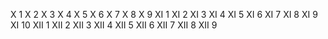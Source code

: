 X   1
X   2
X   3
X   4
X   5
X   6
X   7
X   8
X   9
XI  1
XI  2
XI  3
XI  4
XI  5
XI  6
XI  7
XI  8
XI  9
XI  10
XII 1
XII 2
XII 3
XII 4
XII 5
XII 6
XII 7
XII 8
XII 9